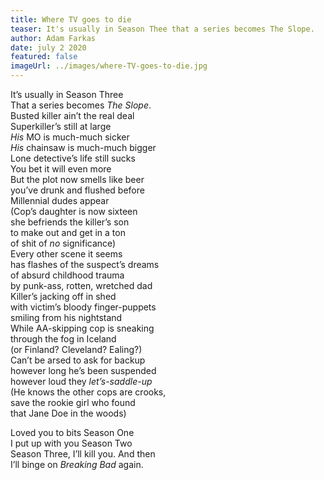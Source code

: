 ```yaml
---
title: Where TV goes to die
teaser: It's usually in Season Thee that a series becomes The Slope.
author: Adam Farkas
date: july 2 2020
featured: false
imageUrl: ../images/where-TV-goes-to-die.jpg
---
```


It’s usually in Season Three  
That a series becomes <em>The Slope</em>.  
Busted killer ain’t the real deal  
Superkiller’s still at large  
<em>His</em> MO is much-much sicker  
<em>His</em> chainsaw is much-much bigger  
Lone detective’s life still sucks  
You bet it will even more  
But the plot now smells like beer  
you’ve drunk and flushed before  
Millennial dudes appear  
(Cop’s daughter is now sixteen  
she befriends the killer’s son  
to make out and get in a ton  
of shit of <em>no</em> significance)  
Every other scene it seems  
has flashes of the suspect’s dreams  
of absurd childhood trauma  
by punk-ass, rotten, wretched dad  
Killer’s jacking off in shed  
with victim’s bloody finger-puppets  
smiling from his nightstand  
While AA-skipping cop is sneaking  
through the fog in Iceland  
(or Finland? Cleveland? Ealing?)  
Can’t be arsed to ask for backup  
however long he’s been suspended  
however loud they <em>let’s-saddle-up</em>  
(He knows the other cops are crooks,  
save the rookie girl who found  
that Jane Doe in the woods)

Loved you to bits Season One  
I put up with you Season Two  
Season Three, I’ll kill you. And then  
I’ll binge on <em>Breaking Bad</em> again.
